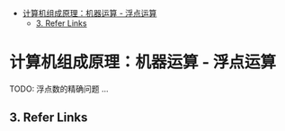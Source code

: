 - [计算机组成原理：机器运算 - 浮点运算](#计算机组成原理机器运算---浮点运算)
  - [3. Refer Links](#3-refer-links)

# 计算机组成原理：机器运算 - 浮点运算

TODO: 浮点数的精确问题 ...

## 3. Refer Links
